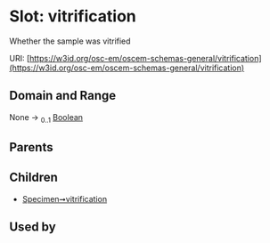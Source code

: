 
# Slot: vitrification

Whether the sample was vitrified

URI: [https://w3id.org/osc-em/oscem-schemas-general/vitrification](https://w3id.org/osc-em/oscem-schemas-general/vitrification)


## Domain and Range

None &#8594;  <sub>0..1</sub> [Boolean](types/Boolean.md)

## Parents


## Children

 *  [Specimen➞vitrification](Specimen_vitrification.md)

## Used by

